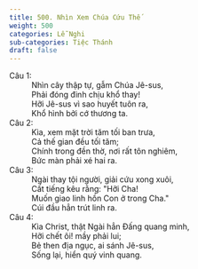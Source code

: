```yaml
---
title: 500. Nhìn Xem Chúa Cứu Thế
weight: 500
categories: Lễ Nghi
sub-categories: Tiệc Thánh
draft: false
---
```

<dl><dt>Câu 1:</dt><dd data-verse="1">Nhìn cây thập tự, gẫm Chúa Jê-sus, <br/>Phải đóng đinh chịu khổ thay! <br/>Hỡi Jê-sus vì sao huyết tuôn ra, <br/>Khổ hình bởi cớ thương ta. </dd><dt>Câu 2:</dt><dd data-verse="2">Kìa, xem mặt trời tăm tối ban trưa, <br/>Cả thế gian đều tối tăm; <br/>Chính trong đền thờ, nơi rất tôn nghiêm, <br/>Bức màn phải xé hai ra. </dd><dt>Câu 3:</dt><dd data-verse="3">Ngài thay tội người, giải cứu xong xuôi, <br/>Cất tiếng kêu rằng: "Hỡi Cha! <br/>Muốn giao linh hồn Con ở trong Cha." <br/>Cúi đầu hẳn trút linh ra. </dd><dt>Câu 4:</dt><dd data-verse="4">Kìa Christ, thật Ngài hẳn Đấng quang minh, <br/>Hỡi chết ôi! mầy phải lui; <br/>Bẻ then địa ngục, ai sánh Jê-sus, <br/>Sống lại, hiển quý vinh quang. </dd></dl>